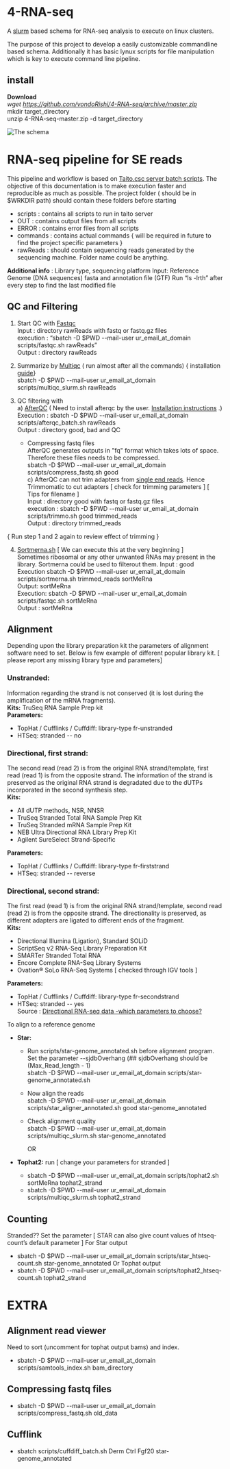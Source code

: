 # 4-RNA-seq
A [slurm](https://slurm.schedmd.com/) based schema for RNA-seq analysis to execute on linux clusters.

The purpose of this project to develop a easily customizable commandline based schema. Additionally it has basic lynux scripts for file manipulation which is key to execute command line pipeline.

## install
__Download__   
		*wget https://github.com/vondoRishi/4-RNA-seq/archive/master.zip*  
		mkdir target_directory  
		unzip 4-RNA-seq-master.zip -d target_directory

![The schema](https://github.com/vondoRishi/4-RNA-seq/blob/master/4-rna-seq.jpg)

# RNA-seq pipeline for SE reads

This pipeline and workflow is based on [Taito.csc server batch scripts](https://research.csc.fi/taito-batch-jobs). The objective of this documentation is to make execution faster and reproducible as much as possible. The project folder ( should be in $WRKDIR path) should contain these folders before starting
* scripts : contains all scripts to run in taito server
* OUT : contains  output files from all scripts 
* ERROR : contains error files from all scripts 
* commands : contains actual commands { will be required in future to find the project specific parameters }
* rawReads : should contain sequencing reads generated by the sequencing machine. Folder name could be anything.

**Additional info** :  Library type, sequencing platform
Input: Reference Genome (DNA sequences) fasta and annotation file (GTF)
Run “ls -lrth” after every step to find the last modified file

## QC and Filtering
1.	Start QC with [Fastqc](https://www.bioinformatics.babraham.ac.uk/projects/fastqc/)  
Input : directory rawReads with fastq or fastq.gz files  
execution : “sbatch -D $PWD --mail-user ur_email_at_domain scripts/fastqc.sh rawReads”  
Output : directory rawReads  

2. Summarize by [Multiqc](http://multiqc.info/) ( run almost after all the commands) { installation [guide](https://github.com/vondoRishi/4-RNA-seq/blob/master/Multiqc%20install)}     
	sbatch -D $PWD --mail-user ur_email_at_domain scripts/multiqc_slurm.sh rawReads

3. QC filtering with  
     a) [AfterQC](https://github.com/OpenGene/AfterQC)  ( Need to install afterqc by the user. [Installation instructions](https://github.com/vondoRishi/4-RNA-seq/blob/master/AfterQC%20install.md) .)  
Execution : sbatch -D $PWD --mail-user ur_email_at_domain scripts/afterqc_batch.sh rawReads  
Output : directory good, bad and QC  
     + Compressing fastq files  
     AfterQC generates outputs in "fq" format which takes lots of space. Therefore these files needs to be compressed.  
sbatch -D $PWD --mail-user ur_email_at_domain scripts/compress_fastq.sh good  
     c) AfterQC can not trim adapters from [single end reads](https://bmcbioinformatics.biomedcentral.com/articles/10.1186/s12859-017-1469-3). Hence Trimmomatic to cut adapters \[ check for trimming parameters ] \[ Tips for filename ]  
		Input : directory good with fastq or fastq.gz files   
		execution : sbatch -D $PWD --mail-user ur_email_at_domain scripts/trimmo.sh good trimmed_reads  
		Output : directory trimmed_reads  


{ Run step 1 and 2 again to review effect of trimming }

4. [Sortmerna.sh](http://bioinfo.lifl.fr/RNA/sortmerna/) \[ We can execute this at the very beginning ]  
	Sometimes ribosomal or any other unwanted RNAs may present in the library. Sortmerna could be used to filterout them.
	Input : good  
	Execution sbatch -D $PWD --mail-user ur_email_at_domain scripts/sortmerna.sh trimmed_reads sortMeRna  
	Output: sortMeRna  
	Execution: sbatch -D $PWD --mail-user ur_email_at_domain scripts/fastqc.sh sortMeRna  
	Output : sortMeRna  

 ## Alignment 
 Depending upon the library preparation kit the parameters of alignment software need to set. 
 Below is few example of different popular library kit. \[ please report any missing library type and parameters]    
### **Unstranded:**
Information regarding the strand is not conserved (it is lost during the amplification of the mRNA fragments).  
**Kits:** TruSeq RNA Sample Prep kit  
**Parameters:**  
* TopHat / Cufflinks / Cuffdiff: library-type fr-unstranded  
*  HTSeq: stranded -- no  
### **Directional, first strand:**
The second read (read 2) is from the original RNA strand/template, first read (read 1) is from the opposite strand. The information of the strand is preserved as the original RNA strand is degradated due to the dUTPs incorporated in the second synthesis step.  
**Kits:**  
* All dUTP methods, NSR, NNSR  
* TruSeq Stranded Total RNA Sample Prep Kit  
* TruSeq Stranded mRNA Sample Prep Kit  
* NEB Ultra Directional RNA Library Prep Kit   
* Agilent SureSelect Strand-Specific  
  
**Parameters:**  
* TopHat / Cufflinks / Cuffdiff: library-type fr-firststrand  
* HTSeq: stranded -- reverse  
### **Directional, second strand:**
The first read (read 1) is from the original RNA strand/template, second read (read 2) is from the opposite strand. The directionality is preserved, as different adapters are ligated to different ends of the fragment.   
**Kits:**  
* Directional Illumina (Ligation), Standard SOLiD  
* ScriptSeq v2 RNA-Seq Library Preparation Kit  
* SMARTer Stranded Total RNA   
* Encore Complete RNA-Seq Library Systems  
* Ovation® SoLo RNA-Seq Systems \[ checked through IGV tools ]
  
**Parameters:**  
* TopHat / Cufflinks / Cuffdiff: library-type fr-secondstrand  
*  HTSeq: stranded -- yes  
Source : [Directional RNA-seq data -which parameters to choose?](http://chipster.csc.fi/manual/library-type-summary.html)

To align to a reference genome 
* __Star:__  
  + Run scripts/star-genome_annotated.sh before alignment program. Set the parameter --sjdbOverhang (## sjdbOverhang should be (Max_Read_length - 1)  
  sbatch -D $PWD --mail-user ur_email_at_domain scripts/star-genome_annotated.sh
  + Now align the reads  
sbatch -D $PWD --mail-user ur_email_at_domain scripts/star_aligner_annotated.sh good star-genome_annotated 
  + Check alignment quality  
	sbatch -D $PWD --mail-user ur_email_at_domain scripts/multiqc_slurm.sh star-genome_annotated
	
	OR

* __Tophat2:__ run \[ change your parameters for stranded ]  
  + sbatch -D $PWD --mail-user ur_email_at_domain scripts/tophat2.sh sortMeRna tophat2_strand
  + sbatch -D $PWD --mail-user ur_email_at_domain scripts/multiqc_slurm.sh tophat2_strand
  
 ## Counting
Stranded?? Set the parameter
\[ STAR can also give count values of htseq-count’s default parameter ]
For Star output
* sbatch -D $PWD --mail-user ur_email_at_domain scripts/star_htseq-count.sh star-genome_annotated
Or Tophat output
* sbatch -D $PWD --mail-user ur_email_at_domain scripts/tophat2_htseq-count.sh tophat2_strand


# EXTRA

## Alignment read viewer
Need to sort (uncomment for tophat output bams) and index.
* sbatch -D $PWD --mail-user ur_email_at_domain scripts/samtools_index.sh bam_directory

## Compressing fastq files
* sbatch -D $PWD --mail-user ur_email_at_domain scripts/compress_fastq.sh old_data

## Cufflink 
* sbatch scripts/cuffdiff_batch.sh Derm Ctrl Fgf20 star-genome_annotated 

